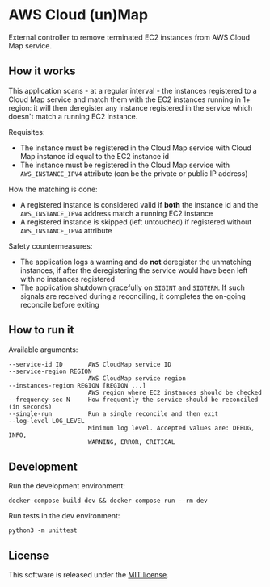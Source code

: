 # AWS Cloud (un)Map

External controller to remove terminated EC2 instances from AWS Cloud Map service.


## How it works

This application scans - at a regular interval - the instances registered to a Cloud Map service and match them with the EC2 instances running in 1+ region: it will then deregister any instance registered in the service which doesn't match a running EC2 instance.

Requisites:
- The instance must be registered in the Cloud Map service with Cloud Map instance id equal to the EC2 instance id
- The instance must be registered in the Cloud Map service with `AWS_INSTANCE_IPV4` attribute (can be the private or public IP address)

How the matching is done:
- A registered instance is considered valid if **both** the instance id and the `AWS_INSTANCE_IPV4` address match a running EC2 instance
- A registered instance is skipped (left untouched) if registered without `AWS_INSTANCE_IPV4` attribute

Safety countermeasures:
- The application logs a warning and do **not** deregister the unmatching instances, if after the deregistering the service would have been left with no instances registered
- The application shutdown gracefully on `SIGINT` and `SIGTERM`. If such signals are received during a reconciling, it completes the on-going reconcile before exiting


## How to run it

Available arguments:

```
--service-id ID       AWS CloudMap service ID
--service-region REGION
                      AWS CloudMap service region
--instances-region REGION [REGION ...]
                      AWS region where EC2 instances should be checked
--frequency-sec N     How frequently the service should be reconciled (in seconds)
--single-run          Run a single reconcile and then exit
--log-level LOG_LEVEL
                      Minimum log level. Accepted values are: DEBUG, INFO,
                      WARNING, ERROR, CRITICAL
```


## Development

Run the development environment:

```
docker-compose build dev && docker-compose run --rm dev
```

Run tests in the dev environment:

```
python3 -m unittest
```


## License

This software is released under the [MIT license](LICENSE.txt).

